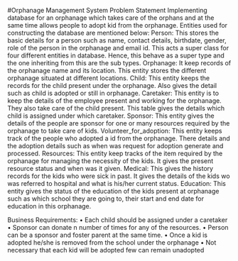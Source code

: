 #Orphanage Management System
Problem Statement
Implementing database for an orphanage which takes care of the orphans and at the same time allows people to adopt kid from the orphanage.
Entities used for constructing the database are mentioned below:
Person: This stores the basic details for a person such as name, contact details, birthdate, gender, role of the person in the orphanage and email id. This acts a super class for four different entities in database. Hence, this behave as a super type and the one inheriting from this are the sub types.
Orphanage: It keep records of the orphanage name and its location. This entity stores the different orphanage situated at different locations.
Child: This entity keeps the records for the child present under the orphanage. Also gives the detail such as child is adopted or still in orphanage.
Caretaker: This entity is to keep the details of the employee present and working for the orphanage. They also take care of the child present. This table gives the details which child is assigned under which caretaker.
Sponsor: This entity gives the details of the people are sponsor for one or many resources required by the orphanage to take care of kids.
Volunteer_for_adoption: This entity keeps track of the people who adopted a id from the orphanage. There details and the adoption details such as when was request for adoption generate and processed.
Resources: This entity keep tracks of the item required by the orphanage for managing the necessity of the kids. It gives the present resource status and when was it given.
Medical: This gives the history records for the kids who were sick in past. It gives the details of the kids wo was referred to hospital and what is his/her current status.
Education: This entity gives the status of the education of the kids present at orphanage such as which school they are going to, their start and end date for education in this orphanage.

Business Requirements:
•	Each child should be assigned under a caretaker
•	Sponsor can donate n number of times for any of the resources.
•	Person can be a sponsor and foster parent at the same time.
•	Once a kid is adopted he/she is removed from the school under the orphanage
•	Not necessary that each kid will be adopted few can remain unadopted
